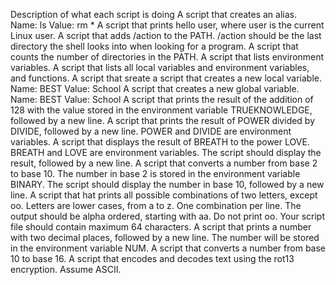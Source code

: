 Description of what each script is doing
A script that creates an alias. Name: ls Value: rm *
A script that prints hello user, where user is the current Linux user.
A script that adds /action to the PATH. /action should be the last directory the shell looks into when looking for a program.
A script that counts the number of directories in the PATH.
A script that lists environment variables.
A script that lists all local variables and environment variables, and functions.
A script that sreate a script that creates a new local variable. Name: BEST Value: School
A script that creates a new global variable. Name: BEST Value: School
A script that prints the result of the addition of 128 with the value stored in the environment variable TRUEKNOWLEDGE, followed by a new line.
A script that prints the result of POWER divided by DIVIDE, followed by a new line. POWER and DIVIDE are environment variables.
A script that displays the result of BREATH to the power LOVE. BREATH and LOVE are environment variables. The script should display the result, followed by a new line.
A script that converts a number from base 2 to base 10. The number in base 2 is stored in the environment variable BINARY. The script should display the number in base 10, followed by a new line.
A script that hat prints all possible combinations of two letters, except oo.
Letters are lower cases, from a to z. One combination per line. The output should be alpha ordered, starting with aa. Do not print oo. Your script file should contain maximum 64 characters.
A script that prints a number with two decimal places, followed by a new line. The number will be stored in the environment variable NUM.
A script that converts a number from base 10 to base 16.
A script that encodes and decodes text using the rot13 encryption. Assume ASCII.
